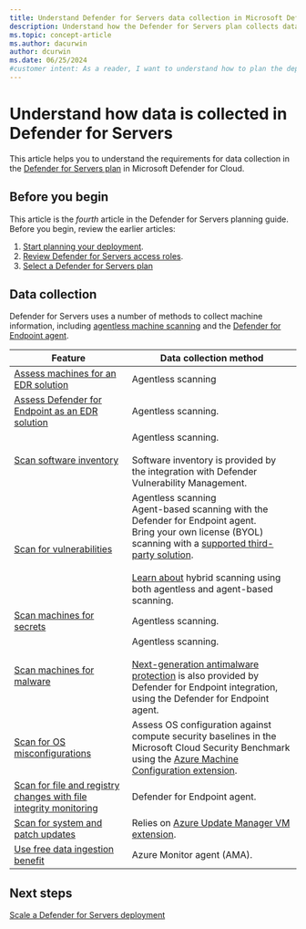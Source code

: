 ```yaml
---
title: Understand Defender for Servers data collection in Microsoft Defender for Cloud
description: Understand how the Defender for Servers plan collects data. 
ms.topic: concept-article
ms.author: dacurwin
author: dcurwin
ms.date: 06/25/2024
#customer intent: As a reader, I want to understand how to plan the deployment of Defender for Servers agents and extensions.
---
```


# Understand how data is collected in Defender for Servers

This article helps you to understand the requirements for data collection in the [Defender for Servers plan](defender-for-servers-overview.md) in Microsoft Defender for Cloud.


## Before you begin

This article is the *fourth* article in the Defender for Servers planning guide. Before you begin, review the earlier articles:

1. [Start planning your deployment](plan-defender-for-servers.md).
1. [Review Defender for Servers access roles](plan-defender-for-servers-roles.md).
1. [Select a Defender for Servers plan](plan-defender-for-servers-select-plan.md)

## Data collection

Defender for Servers uses a number of methods to collect machine information, including [agentless machine scanning](concept-agentless-data-collection.md) and the [Defender for Endpoint agent](integration-defender-for-endpoint.md).

**Feature** | **Data collection method**
--- | ---
[Assess machines for an EDR solution](detect-endpoint-detection-response-solutions.md) | Agentless scanning
[Assess Defender for Endpoint as an EDR solution](endpoint-detection-response.md) | Agentless scanning.
[Scan software inventory](/defender-vulnerability-management/tvm-software-inventory) | Agentless scanning.<br/><br/> Software inventory is provided by the integration with Defender Vulnerability Management.
[Scan for vulnerabilities](auto-deploy-vulnerability-assessment.md) | Agentless scanning<br/>Agent-based scanning with the Defender for Endpoint agent.<br/>Bring your own license (BYOL) scanning with a [supported third-party solution](deploy-vulnerability-assessment-byol-vm.md).<br/><br/>[Learn about](auto-deploy-vulnerability-assessment.md#hybrid-scanning-behavior) hybrid scanning using both agentless and agent-based scanning.
[Scan machines for secrets](secrets-scanning-servers.md) | Agentless scanning.
[Scan machines for malware](agentless-malware-scanning.md) | Agentless scanning.<br/><br/> [Next-generation antimalware protection](/defender-endpoint/next-generation-protection) is also provided by Defender for Endpoint integration, using the Defender for Endpoint agent.
[Scan for OS misconfigurations](operating-system-misconfiguration) | Assess OS configuration against compute security baselines in the Microsoft Cloud Security Benchmark using the [Azure Machine Configuration extension](security-baseline-guest-configuration.md).
[Scan for file and registry changes with file integrity monitoring](file-integrity-monitoring-overview.md) | Defender for Endpoint agent.
[Scan for system and patch updates](enable-periodic-system-updates.md) | Relies on [Azure Update Manager VM extension](/azure/update-manager/workflow-update-manager).
[Use free data ingestion benefit](data-ingestion-benefit.md) | Azure Monitor agent (AMA).


## Next steps

[Scale a Defender for Servers deployment](plan-defender-for-servers-scale.md)

